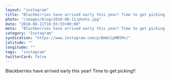 ```yaml
---
layout: "instagram"
title: "Blackberries have arrived early this year! Time to get picking!!"
photo: "/images/blog/2018-08-11/photo.jpg"
date: "2018-08-11T16:55:53+00:00"
meta:  "Blackberries have arrived early this year! Time to get picking!!"
category: "Instagram"
syndication: "https://www.instagram.com/p/BmWJipMBSMv/"
latitude: ""
longitude: ""
tags:  "instagram"
twitterCard: false
---
```

Blackberries have arrived early this year! Time to get picking!!
